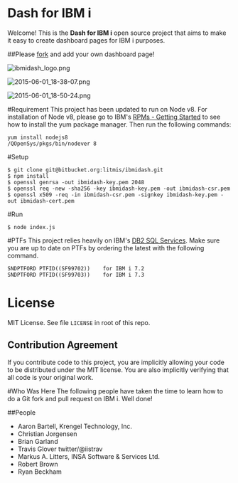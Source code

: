 # Dash for IBM i
Welcome!  This is the **Dash for IBM i** open source project that aims to make it easy to create dashboard pages for IBM i purposes.

##Please [fork](http://www.ibmsystemsmag.com/ibmi/developer/general/How-to-Contribute-to-Open-Source-Projects/) and add your own dashboard page!

![ibmidash_logo.png](https://bitbucket.org/repo/LjEMEz/images/345524619-ibmidash_logo.png)

![2015-06-01_18-38-07.png](https://bitbucket.org/repo/LjEMEz/images/613510403-2015-06-01_18-38-07.png)

![2015-06-01_18-50-24.png](https://bitbucket.org/repo/LjEMEz/images/65460062-2015-06-01_18-50-24.png)

#Requirement
This project has been updated to run on Node v8. For installation of Node v8, please go to IBM's [RPMs - Getting Started](https://www.ibm.com/developerworks/community/wikis/home?lang=en#!/wiki/IBM%20i%20Technology%20Updates/page/RPMs%20-%20Getting%20Started) to see how to install the yum package manager. Then run the following commands:
```
yum install nodejs8
/QOpenSys/pkgs/bin/nodever 8
```
#Setup
```
$ git clone git@bitbucket.org:litmis/ibmidash.git
$ npm install
$ openssl genrsa -out ibmidash-key.pem 2048
$ openssl req -new -sha256 -key ibmidash-key.pem -out ibmidash-csr.pem
$ openssl x509 -req -in ibmidash-csr.pem -signkey ibmidash-key.pem -out ibmidash-cert.pem
```
#Run
```
$ node index.js
```
#PTFs
This project relies heavily on IBM's [DB2 SQL Services](http://bit.ly/db2-for-i-services).  Make sure you are up to date on PTFs by ordering the latest with the following command.

```
SNDPTFORD PTFID((SF99702))    for IBM i 7.2
SNDPTFORD PTFID((SF99703))    for IBM i 7.3
```

# License
MIT License.  See file `LICENSE` in root of this repo.

## Contribution Agreement
If you contribute code to this project, you are implicitly allowing your code to be distributed under the MIT license. You are also implicitly verifying that all code is your original work.


#Who Was Here
The following people have taken the time to learn how to do a Git fork and pull request on IBM i.  Well done!

##People
- Aaron Bartell, Krengel Technology, Inc.
- Christian Jorgensen
- Brian Garland
- Travis Glover twitter/@iistrav
- Markus A. Litters, INSA Software & Services Ltd.
- Robert Brown
- Ryan Beckham
